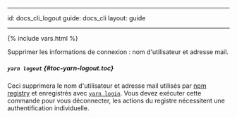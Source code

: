 * * *

id: docs_cli_logout guide: docs_cli layout: guide

* * *

{% include vars.html %}

<p class="lead">Supprimer les informations de connexion : nom d'utilisateur et adresse mail.</p>

##### `yarn logout` [](#toc-yarn-logout){#toc-yarn-logout.toc}

Ceci supprimera le nom d'utilisateur et adresse mail utilisés par [npm registry](https://www.npmjs.com/) et enregistrés avec [`yarn login`]({{url_base}}/docs/cli/login). Vous devez exécuter cette commande pour vous déconnecter, les actions du registre nécessitent une authentification individuelle.
